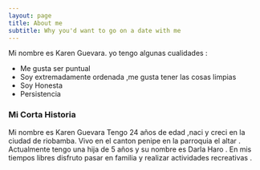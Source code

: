 ```yaml
---
layout: page
title: About me
subtitle: Why you'd want to go on a date with me
---
```


Mi nombre es  Karen Guevara. yo tengo algunas cualidades :

- Me gusta ser puntual
- Soy extremadamente ordenada ,me gusta tener las cosas limpias 
- Soy Honesta 
- Persistencia


### Mi Corta Historia 

Mi nombre es Karen Guevara Tengo 24 años de edad ,naci y creci en la  ciudad de riobamba.
Vivo en el canton penipe en la parroquia el altar .
Actualmente tengo una hija de 5 años y su nombre es Darla Haro .
En mis tiempos libres disfruto pasar en familia y realizar actividades recreativas .

